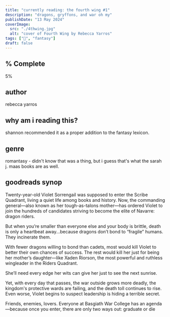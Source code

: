 ```yaml
---
title: "currently reading: the fourth wing #1"
description: "dragons, gryffons, and war oh my"
publishDate: "13 May 2024"
coverImage:
  src: "./4thwing.jpg"
  alt: "cover of Fourth Wing by Rebecca Yarros"
tags: ["📖", "fantasy"]
draft: false
---
```

## % Complete

5%

## author
rebecca yarros

## why am i reading this?
shannon recommended it as a proper addition to the fantasy lexicon.


## genre
romantasy - didn't know that was a thing, but i guess that's what the sarah j. maas books are as well.

## goodreads synop
Twenty-year-old Violet Sorrengail was supposed to enter the Scribe Quadrant, living a quiet life among books and history. Now, the commanding general—also known as her tough-as-talons mother—has ordered Violet to join the hundreds of candidates striving to become the elite of Navarre: dragon riders.

But when you’re smaller than everyone else and your body is brittle, death is only a heartbeat away...because dragons don’t bond to “fragile” humans. They incinerate them.

With fewer dragons willing to bond than cadets, most would kill Violet to better their own chances of success. The rest would kill her just for being her mother’s daughter—like Xaden Riorson, the most powerful and ruthless wingleader in the Riders Quadrant.

She’ll need every edge her wits can give her just to see the next sunrise.

Yet, with every day that passes, the war outside grows more deadly, the kingdom's protective wards are failing, and the death toll continues to rise. Even worse, Violet begins to suspect leadership is hiding a terrible secret.

Friends, enemies, lovers. Everyone at Basgiath War College has an agenda—because once you enter, there are only two ways out: graduate or die